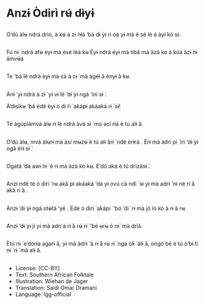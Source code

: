 # Anzɨ Òdirì rʉ́ dɨ̀yɨ

##
O’dú àlʉ ndrá drìó, à kʉ́
à zɨ ́nɨá ‘bá dɨ ̀yɨ ri oá yɨ
mà è sé lé á àyɨ ̀kó sɨ.

##
Fú nɨ ́ ndrá àfʉ́ èyɨ mà
èsé léá kʉ Èyɨ ndrá éyɨ
mà tibâ mà àzà ko à kúá
àzɨ ́nɨ ámvʉ́á

##
Te ‘bá lè ndrà èyɨ mà cá
à cɨ ́ mà àgéɨ ́á ènyɨ ́á kʉ.

##
Ànɨ ́ yɨ ndrâ à zɨ ́ yɨ vɨ ́lé
‘dɨ ̀yɨ ngá ‘íní sɨ ̀.

À’dɨsìkʉ ‘bá édé èyɨ ò di ̀ri ̀ akápɨ akáaká rɨ ̀ sɨ!

##
Te ágúpíámvá àlʉ rɨ ̀lè
ndrá àvá sɨ ̀ mú ací rɨá
è tú alɨ ́á.

##
O’dú àlʉ, mvá àlʉrɨ mà
ásí mʉzʉ́ è tú alɨ ́árɨ ̀ ndè
èrɨrá . Èrɨ mà ádrí pi ́ ìrì
‘dɨ ̀yɨ ogǎ èrɨ sɨ ̀.

##
Ogatá ‘dà awɨ ́nɨ ́ è rɨ mà
àzà kó kʉ. E’dó aká è tú
drizàsɨ ̀.

##
Anzɨ ndě té ò diri ̀ rʉ
akǎ pɨ akáaká ‘dà yɨ ovú
cà ndi ́ sɨ yɨ mà adrɨ ̂ nɨ
nè ri ́á akâ ri ́á .

##
Anzɨ ‘dɨ ̀yɨ ngá otʉ́tá ‘yé .
Edé ò diri ̀ akápi ̀ ‘bó ‘di ̀ rɨ
mà jó ló kò à rɨ ́á rʉ.

##
Anzɨ ‘dɨ ̀yɨ jí yɨ mà adrí
à rɨ ́á rʉ́ rɨ ̀ ‘bé ʉrʉ ó nɨ ́ mà
drìá.

##
Ètú nɨ ́ e’dórɨa agarɨ ́á, yɨ
mà ádrɨ ̂ à rɨ ́á rʉ́ rɨ ̀ nga òlɨ ́
álɨ ́á, ongó bé è tú ò’bɨ ́ti
nɨ ́ rɨ ̀ mà alɨ ́á.

##
* License: [CC-BY]
* Text: Southern African Folktale
* Illustration: Wiehan de Jager
* Translation: Saidi Omar Dramani
* Language: lgg-official
